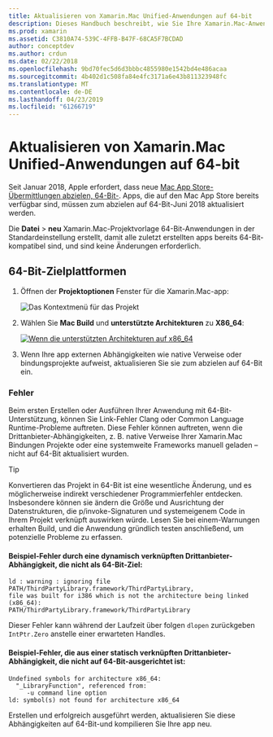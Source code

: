 ```yaml
---
title: Aktualisieren von Xamarin.Mac Unified-Anwendungen auf 64-bit
description: Dieses Handbuch beschreibt, wie Sie Ihre Xamarin.Mac-Anwendungen auf 64-Bit-Ziel zu aktualisieren. Darüber hinaus Beispiele für die Arten von Fehlern, die gefunden werden können, wenn Sie diese Änderung vornehmen.
ms.prod: xamarin
ms.assetid: C3810A74-539C-4FFB-B47F-68CA5F7BCDAD
author: conceptdev
ms.author: crdun
ms.date: 02/22/2018
ms.openlocfilehash: 9bd70fec5d6d3bbbc4855980e1542bd4e486acaa
ms.sourcegitcommit: 4b402d1c508fa84e4fc3171a6e43b811323948fc
ms.translationtype: MT
ms.contentlocale: de-DE
ms.lasthandoff: 04/23/2019
ms.locfileid: "61266719"
---
```

# <a name="updating-xamarinmac-unified-applications-to-64-bit"></a>Aktualisieren von Xamarin.Mac Unified-Anwendungen auf 64-bit

Seit Januar 2018, Apple erfordert, dass neue [Mac App Store-Übermittlungen abzielen, 64-Bit-](https://developer.apple.com/news/?id=06282017a). Apps, die auf den Mac App Store bereits verfügbar sind, müssen zum abzielen auf 64-Bit-Juni 2018 aktualisiert werden.

Die **Datei** > **neu** Xamarin.Mac-Projektvorlage 64-Bit-Anwendungen in der Standardeinstellung erstellt, damit alle zuletzt erstellten apps bereits 64-Bit-kompatibel sind, und sind keine Änderungen erforderlich.

## <a name="targeting-64-bit"></a>64-Bit-Zielplattformen

1. Öffnen der **Projektoptionen** Fenster für die Xamarin.Mac-app:

   ![Das Kontextmenü für das Projekt](mac-64-bit-images/1-contextual_menu-vsmac.png "im Kontextmenü für das Projekt")

2. Wählen Sie **Mac Build** und **unterstützte Architekturen** zu **X86\_64**:

   [![Wenn die unterstützten Architekturen auf x86_64](mac-64-bit-images/2-project_options-vsmac.png "die unterstützten Architekturen auf x86_64 festlegen")](mac-64-bit-images/2-project_options-vsmac-large.png#lightbox)

3. Wenn Ihre app externen Abhängigkeiten wie native Verweise oder bindungsprojekte aufweist, aktualisieren Sie sie zum abzielen auf 64-Bit ein.

### <a name="errors"></a>Fehler

Beim ersten Erstellen oder Ausführen Ihrer Anwendung mit 64-Bit-Unterstützung, können Sie Link-Fehler Clang oder Common Language Runtime-Probleme auftreten. Diese Fehler können auftreten, wenn die Drittanbieter-Abhängigkeiten, z. B. native Verweise Ihrer Xamarin.Mac Bindungen Projekte oder eine systemweite Frameworks manuell geladen – nicht auf 64-Bit aktualisiert wurden.

> [!TIP]
> Konvertieren das Projekt in 64-Bit ist eine wesentliche Änderung, und es möglicherweise indirekt verschiedener Programmierfehler entdecken. Insbesondere können sie ändern die Größe und Ausrichtung der Datenstrukturen, die p/invoke-Signaturen und systemeigenem Code in Ihrem Projekt verknüpft auswirken würde. Lesen Sie bei einem-Warnungen erhalten Build, und die Anwendung gründlich testen anschließend, um potenzielle Probleme zu erfassen.

#### <a name="example-error-resulting-from-a-dynamically-linked-third-party-dependency-that-does-not-target-64-bit"></a>Beispiel-Fehler durch eine dynamisch verknüpften Drittanbieter-Abhängigkeit, die nicht als 64-Bit-Ziel:

```console
ld : warning : ignoring file PATH/ThirdPartyLibrary.framework/ThirdPartyLibrary, 
file was built for i386 which is not the architecture being linked (x86_64): 
PATH/ThirdPartyLibrary.framework/ThirdPartyLibrary 
```

Dieser Fehler kann während der Laufzeit über folgen `dlopen` zurückgeben `IntPtr.Zero` anstelle einer erwarteten Handles.

#### <a name="example-error-resulting-from-a-statically-linked-third-party-dependency-that-does-not-target-64-bit"></a>Beispiel-Fehler, die aus einer statisch verknüpften Drittanbieter-Abhängigkeit, die nicht auf 64-Bit-ausgerichtet ist:

```console
Undefined symbols for architecture x86_64:
  "_LibraryFunction", referenced from:
     -u command line option
ld: symbol(s) not found for architecture x86_64 
```

Erstellen und erfolgreich ausgeführt werden, aktualisieren Sie diese Abhängigkeiten auf 64-Bit-und kompilieren Sie Ihre app neu.

